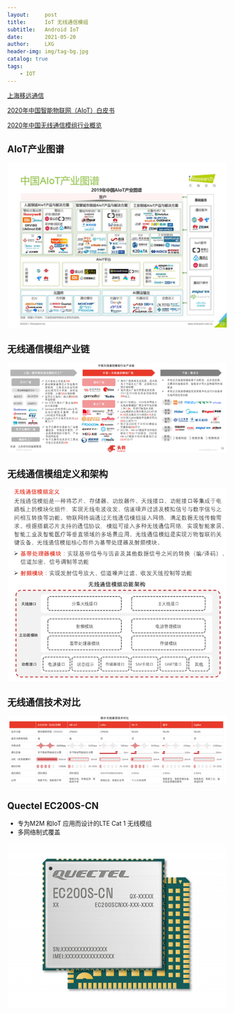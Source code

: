 ```yaml
---
layout:     post
title:      IoT 无线通信模组
subtitle:   Android IoT
date:       2021-05-20
author:     LXG
header-img: img/tag-bg.jpg
catalog: true
tags:
    - IOT
---
```


[上海移远通信](https://www.quectel.com/?lang=zh-hans)

[2020年中国智能物联网（AIoT）白皮书](https://www.iresearch.com.cn/Detail/report?id=3529&isfree=0)

[2020年中国无线通信模组行业概览](https://www.leadleo.com/report/details?id=5f2bbe5eb636b1525af566c5)

## AIoT产业图谱

![iot_busness](/images/iot/iot_busness.jpg)

## 无线通信模组产业链

![wireless_comm_module](/images/iot/wireless_comm_module.png)

## 无线通信模组定义和架构

![wireless_arch](/images/iot/wireless_arch.png)

## 无线通信技术对比

![wireless_compare](/images/iot/wireless_compare.png)

## Quectel EC200S-CN

* 专为M2M 和IoT 应用而设计的LTE Cat 1 无线模组
* 多网络制式覆盖

![EC200S_Layered-600x450](/images/iot/EC200S_Layered-600x450.png)


